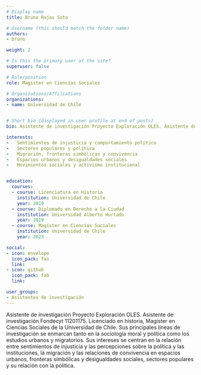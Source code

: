 ```yaml
---
# Display name
title: Bruno Rojas Soto

# Username (this should match the folder name)
authors:
- bruno

weight: 2 

# Is this the primary user of the site?
superuser: false

# Role/position
role: Magister en Ciencias Sociales

# Organizations/Affiliations
organizations:
- name: Universidad de Chile


# Short bio (displayed in user profile at end of posts)
bio: Asistente de investigación Proyecto Exploración OLES. Asistente de investigación Fondecyt 11201175.

interests:
-	Sentimientos de injusticia y comportamiento político
-	Sectores populares y política
-	Migración, fronteras simbólicas y convivencia
-	Espacios urbanos y desigualdades sociales
-	Movimientos sociales y activismo institucional


education:
  courses:
  - course: Licenciatura en Historia
    institution: Universidad de Chile
    year: 2019
  - course: Diplomado en Derecho a la Ciudad
    institution: Universidad Alberto Hurtado
    year: 2019
  - course: Magíster en Ciencias Sociales
    institution: Universidad de Chile
    year: 2023

social:
- icon: envelope
  icon_pack: fas
  link: 
- icon: github
  icon_pack: fab
  link:

user_groups:
- Asistentes de investigación
---
```


Asistente de investigación Proyecto Exploración OLES. Asistente de investigación Fondecyt 11201175. Licenciado en historia, Magister en Ciencias Sociales de la Universidad de Chile. Sus principales líneas de investigación se enmarcan tanto en la sociología moral y política como los estudios urbanos y migratorios. Sus intereses se centran en la relación entre sentimientos de injusticia y las percepciones sobre la política y las instituciones,  la migración y las relaciones de convivencia en espacios urbanos, fronteras simbólicas y desigualdades sociales, sectores populares y su relación con la política.
